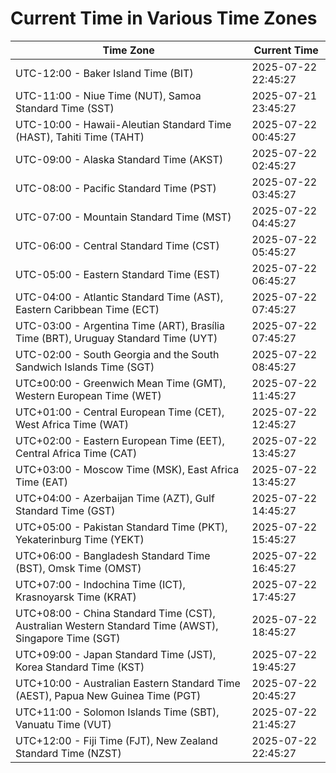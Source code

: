 # Current Time in Various Time Zones

| Time Zone | Current Time |
|-----------|--------------|
| UTC-12:00 - Baker Island Time (BIT) | 2025-07-22 22:45:27 |
| UTC-11:00 - Niue Time (NUT), Samoa Standard Time (SST) | 2025-07-21 23:45:27 |
| UTC-10:00 - Hawaii-Aleutian Standard Time (HAST), Tahiti Time (TAHT) | 2025-07-22 00:45:27 |
| UTC-09:00 - Alaska Standard Time (AKST) | 2025-07-22 02:45:27 |
| UTC-08:00 - Pacific Standard Time (PST) | 2025-07-22 03:45:27 |
| UTC-07:00 - Mountain Standard Time (MST) | 2025-07-22 04:45:27 |
| UTC-06:00 - Central Standard Time (CST) | 2025-07-22 05:45:27 |
| UTC-05:00 - Eastern Standard Time (EST) | 2025-07-22 06:45:27 |
| UTC-04:00 - Atlantic Standard Time (AST), Eastern Caribbean Time (ECT) | 2025-07-22 07:45:27 |
| UTC-03:00 - Argentina Time (ART), Brasília Time (BRT), Uruguay Standard Time (UYT) | 2025-07-22 07:45:27 |
| UTC-02:00 - South Georgia and the South Sandwich Islands Time (SGT) | 2025-07-22 08:45:27 |
| UTC±00:00 - Greenwich Mean Time (GMT), Western European Time (WET) | 2025-07-22 11:45:27 |
| UTC+01:00 - Central European Time (CET), West Africa Time (WAT) | 2025-07-22 12:45:27 |
| UTC+02:00 - Eastern European Time (EET), Central Africa Time (CAT) | 2025-07-22 13:45:27 |
| UTC+03:00 - Moscow Time (MSK), East Africa Time (EAT) | 2025-07-22 13:45:27 |
| UTC+04:00 - Azerbaijan Time (AZT), Gulf Standard Time (GST) | 2025-07-22 14:45:27 |
| UTC+05:00 - Pakistan Standard Time (PKT), Yekaterinburg Time (YEKT) | 2025-07-22 15:45:27 |
| UTC+06:00 - Bangladesh Standard Time (BST), Omsk Time (OMST) | 2025-07-22 16:45:27 |
| UTC+07:00 - Indochina Time (ICT), Krasnoyarsk Time (KRAT) | 2025-07-22 17:45:27 |
| UTC+08:00 - China Standard Time (CST), Australian Western Standard Time (AWST), Singapore Time (SGT) | 2025-07-22 18:45:27 |
| UTC+09:00 - Japan Standard Time (JST), Korea Standard Time (KST) | 2025-07-22 19:45:27 |
| UTC+10:00 - Australian Eastern Standard Time (AEST), Papua New Guinea Time (PGT) | 2025-07-22 20:45:27 |
| UTC+11:00 - Solomon Islands Time (SBT), Vanuatu Time (VUT) | 2025-07-22 21:45:27 |
| UTC+12:00 - Fiji Time (FJT), New Zealand Standard Time (NZST) | 2025-07-22 22:45:27 |
